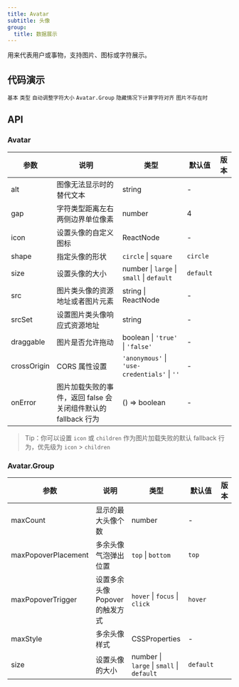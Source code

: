 ```yaml
---
title: Avatar
subtitle: 头像
group:
  title: 数据展示
---
```


用来代表用户或事物，支持图片、图标或字符展示。

## 代码演示

<!-- prettier-ignore -->
<code src="./demo/basic.tsx">基本</code>
<code src="./demo/type.tsx">类型</code>
<code src="./demo/dynamic.tsx">自动调整字符大小</code>
<code src="./demo/group.tsx">Avatar.Group</code>
<code src="./demo/toggle.tsx" debug>隐藏情况下计算字符对齐</code>
<code src="./demo/fallback.tsx" debug>图片不存在时</code>

<!-- <code src="./demo/badge.tsx">带徽标的头像</code> -->

## API

### Avatar

| 参数 | 说明 | 类型 | 默认值 | 版本 |
| --- | --- | --- | --- | --- |
| alt | 图像无法显示时的替代文本 | string | - |  |
| gap | 字符类型距离左右两侧边界单位像素 | number | 4 |  |
| icon | 设置头像的自定义图标 | ReactNode | - |  |
| shape | 指定头像的形状 | `circle` \| `square` | `circle` |  |
| size | 设置头像的大小 | number \| `large` \| `small` \| `default` | `default` |  |
| src | 图片类头像的资源地址或者图片元素 | string \| ReactNode | - |  |
| srcSet | 设置图片类头像响应式资源地址 | string | - |  |
| draggable | 图片是否允许拖动 | boolean \| `'true'` \| `'false'` | - |  |
| crossOrigin | CORS 属性设置 | `'anonymous'` \| `'use-credentials'` \| `''` | - |  |
| onError | 图片加载失败的事件，返回 false 会关闭组件默认的 fallback 行为 | () => boolean | - |  |

> Tip：你可以设置 `icon` 或 `children` 作为图片加载失败的默认 fallback 行为，优先级为 `icon` > `children`

### Avatar.Group

| 参数 | 说明 | 类型 | 默认值 | 版本 |
| --- | --- | --- | --- | --- |
| maxCount | 显示的最大头像个数 | number | - |  |
| maxPopoverPlacement | 多余头像气泡弹出位置 | `top` \| `bottom` | `top` |  |
| maxPopoverTrigger | 设置多余头像 Popover 的触发方式 | `hover` \| `focus` \| `click` | `hover` |  |
| maxStyle | 多余头像样式 | CSSProperties | - |  |
| size | 设置头像的大小 | number \| `large` \| `small` \| `default` | `default` |  |
